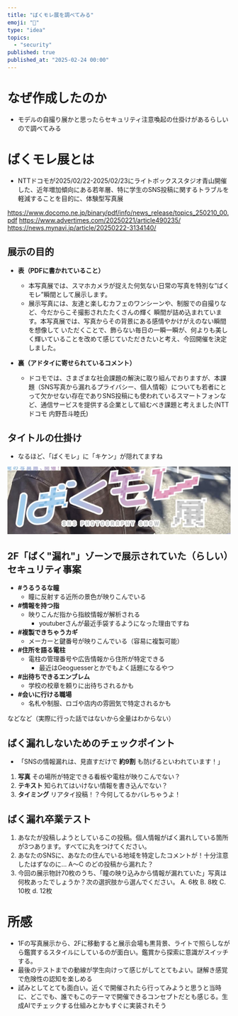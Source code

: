 ```yaml
---
title: "ばくモレ展を調べてみる"
emoji: "🦆"
type: "idea"
topics:
  - "security"
published: true
published_at: "2025-02-24 00:00"
---
```


# なぜ作成したのか
- モデルの自撮り展かと思ったらセキュリティ注意喚起の仕掛けがあるらしいので調べてみる

# ばくモレ展とは
- NTTドコモが2025/02/22-2025/02/23にライトボックススタジオ青山開催した、近年増加傾向にある若年層、特に学生のSNS投稿に関するトラブルを軽減することを目的に、体験型写真展

https://www.docomo.ne.jp/binary/pdf/info/news_release/topics_250210_00.pdf
https://www.advertimes.com/20250221/article490235/
https://news.mynavi.jp/article/20250222-3134140/


## 展示の目的
- **表（PDFに書かれていること）**
  - 本写真展では、スマホカメラが捉えた何気ない日常の写真を特別な”ばくモレ”瞬間として展示します。     
  - 展示写真には、友達と楽しむカフェのワンシーンや、制服での自撮りなど、今だからこそ撮影されたたくさんの輝く 瞬間が詰め込まれています。本写真展では、写真からその背景にある感情やかけがえのない瞬間を想像して  いただくことで、飾らない毎日の一瞬一瞬が、何よりも美しく輝いていることを改めて感じていただきたいと考え、今回開催を決定しました。

- **裏（アドタイに寄せられているコメント）**
  - ドコモでは、さまざまな社会課題の解決に取り組んでおりますが、本課題（SNS写真から漏れるプライバシー、個人情報）についても若者にとって欠かせない存在でありSNS投稿にも使われているスマートフォンなど、通信サービスを提供する企業として組むべき課題と考えました(NTTドコモ 内野吾斗睦氏)

## タイトルの仕掛け
- なるほど、「ばくモレ」に「キケン」が隠れてますね
  
![](/images/2025022400002/2025022401.png)


## 2F「ばく"漏れ"」ゾーンで展示されていた（らしい）セキュリティ事案
- **#うるうるな瞳**
  - 瞳に反射する近所の景色が映りこんでいる
- **#情報を持つ指**
  - 映りこんだ指から指紋情報が解析される
    - youtuberさんが最近手袋するようになった理由ですね
- **#複製できちゃうカギ**
  - メーカーと鍵番号が映りこんでいる（容易に複製可能）
- **#住所を語る電柱**
  - 電柱の管理番号や広告情報から住所が特定できる
    - 最近はGeoguesserとかでもよく話題になるやつ
- **#出待ちできるエンブレム**
  - 学校の校章を頼りに出待ちされるかも
- **#会いに行ける職場**
  - 名札や制服、ロゴや店内の雰囲気で特定されるかも

などなど（実際に行った話ではないから全量はわからない）

## ばく漏れしないためのチェックポイント

- 「SNSの情報漏れは、見直すだけで **約9割** も防げるといわれています！」
1. **写真**
   その場所が特定できる看板や電柱が映りこんでない？ 
2. **テキスト**
   知られてはいけない情報を書き込んでない？
3. **タイミング**
   リアタイ投稿！？今何してるかバレちゃうよ！

## ばく漏れ卒業テスト

1. あなたが投稿しようとしているこの投稿。個人情報がばく漏れしている箇所が3つあります。すべてに丸をつけてください。
2. あなたのSNSに、あなたの住んでいる地域を特定したコメントが！十分注意したはずなのに… A～C のどの投稿から漏れた？
3. 今回の展示物計70枚のうち、「瞳の映り込みから情報が漏れていた」写真は何枚あったでしょうか？次の選択肢から選んでください。
   A. 6枚 B. 8枚 C. 10枚 d. 12枚 

# 所感
- 1Fの写真展示から、2Fに移動すると展示会場も黒背景、ライトで照らしながら鑑賞するスタイルにしているのが面白い。鑑賞から探索に意識がスイッチする。
- 最後のテストまでの動線が学生向けって感じがしてとてもよい。謎解き感覚で危険性の認知を楽しめる
- 試みとしてとても面白い。近くで開催されたら行ってみようと思うと当時に、どこでも、誰でもこのテーマで開催できるコンセプトだとも感じる。生成AIでチェックする仕組みとかもすぐに実装されそう